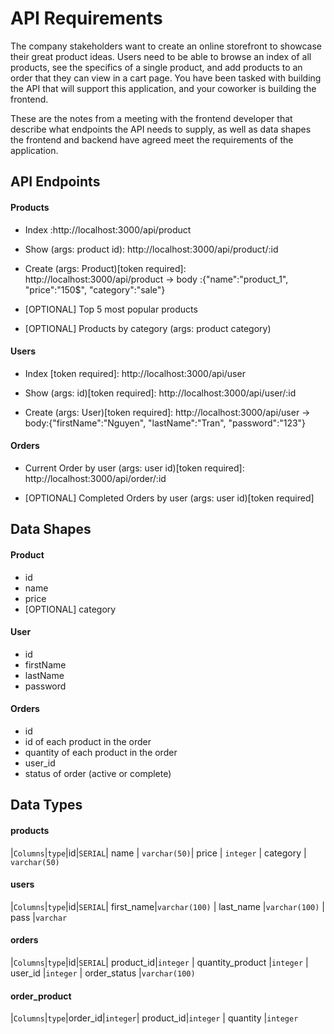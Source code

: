 # API Requirements

The company stakeholders want to create an online storefront to showcase their great product ideas. Users need to be able to browse an index of all products, see the specifics of a single product, and add products to an order that they can view in a cart page. You have been tasked with building the API that will support this application, and your coworker is building the frontend.

These are the notes from a meeting with the frontend developer that describe what endpoints the API needs to supply, as well as data shapes the frontend and backend have agreed meet the requirements of the application.

## API Endpoints

#### Products

-   Index :http://localhost:3000/api/product

-   Show (args: product id): http://localhost:3000/api/product/:id

-   Create (args: Product)[token required]: http://localhost:3000/api/product -> body :{"name":"product_1", "price":"150$", "category":"sale"}

-   [OPTIONAL] Top 5 most popular products
-   [OPTIONAL] Products by category (args: product category)

#### Users

-   Index [token required]: http://localhost:3000/api/user

-   Show (args: id)[token required]: http://localhost:3000/api/user/:id

-   Create (args: User)[token required]: http://localhost:3000/api/user -> body:{"firstName":"Nguyen", "lastName":"Tran", "password":"123"}

#### Orders

-   Current Order by user (args: user id)[token required]: http://localhost:3000/api/order/:id

-   [OPTIONAL] Completed Orders by user (args: user id)[token required]

## Data Shapes

#### Product

-   id
-   name
-   price
-   [OPTIONAL] category

#### User

-   id
-   firstName
-   lastName
-   password

#### Orders

-   id
-   id of each product in the order
-   quantity of each product in the order
-   user_id
-   status of order (active or complete)

## Data Types

#### products

|`Columns`|`type`|id|`SERIAL`| name | `varchar(50)`| price | `integer` | category | `varchar(50)`

#### users

|`Columns`|`type`|id|`SERIAL`| first_name|`varchar(100)` | last_name |`varchar(100)` | pass |`varchar`

#### orders

|`Columns`|`type`|id|`SERIAL`| product_id|`integer` | quantity_product |`integer` | user_id |`integer` | order_status |`varchar(100)`

#### order_product

|`Columns`|`type`|order_id|`integer`| product_id|`integer` | quantity |`integer`
